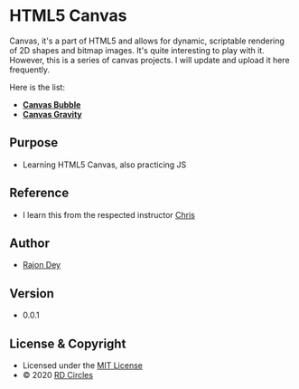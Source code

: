 
# HTML5 Canvas
Canvas, it's a part of HTML5 and allows for dynamic, scriptable rendering of 2D shapes and bitmap images. It's quite interesting to play with it. However, this is a series of canvas projects. I will update and upload it here frequently. 

Here is the list: 
* **[Canvas Bubble](https://rajondey.github.io/canvas/canvas-bubble)**
* **[Canvas Gravity](https://rajondey.github.io/canvas/canvas-gravity/)**

## Purpose
* Learning HTML5 Canvas, also practicing JS

## Reference 
* I learn this from the respected instructor [Chris](https://chriscourses.com/)

## Author
* [Rajon Dey](https://www.rdcircles.com/)

## Version 
* 0.0.1

## License & Copyright
* Licensed under the [MIT License](LICENSE)
* © 2020 [RD Circles](https://www.rdcircles.com/) 
